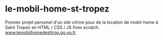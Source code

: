 # le-mobil-home-st-tropez
Premier projet personel d'un site vitrine pour de la location de mobil-home à Saint Tropez en HTML / CSS / JS from scratch.
www.lemobilhomedesttrop.go.yo.fr
